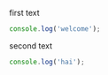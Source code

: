 first text
```js path=index.js eval=1
console.log('welcome');
```
second text
```js path=index.js eval=1
console.log('hai');
```
